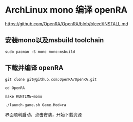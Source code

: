 # ArchLinux mono 编译 openRA
https://github.com/OpenRA/OpenRA/blob/bleed/INSTALL.md


## 安装mono以及msbuild toolchain
```
sudo pacman -S mono mono-msbuild
```

## 下载并编译 openRA

```
git clone git@github.com:OpenRA/OpenRA.git

cd OpenRA

make RUNTIME=mono

./launch-game.sh Game.Mod=ra
```

界面顺利启动，点击安装，开始下载资源